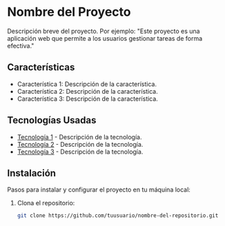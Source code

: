 # Nombre del Proyecto  

Descripción breve del proyecto. Por ejemplo: "Este proyecto es una aplicación web que permite a los usuarios gestionar tareas de forma efectiva."  

## Características  

- Característica 1: Descripción de la característica.  
- Característica 2: Descripción de la característica.  
- Característica 3: Descripción de la característica.  

## Tecnologías Usadas  

- [Tecnología 1](enlace-a-documentacion) - Descripción de la tecnología.  
- [Tecnología 2](enlace-a-documentacion) - Descripción de la tecnología.  
- [Tecnología 3](enlace-a-documentacion) - Descripción de la tecnología.  

## Instalación  

Pasos para instalar y configurar el proyecto en tu máquina local:  

1. Clona el repositorio:  
   ```bash  
   git clone https://github.com/tuusuario/nombre-del-repositorio.git

